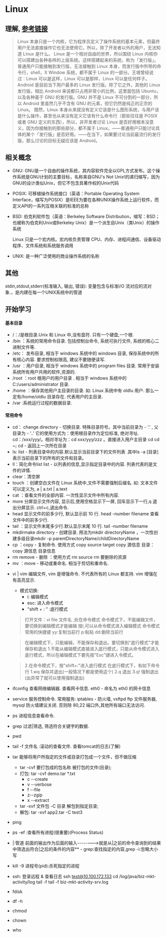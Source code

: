 # Linux

## 理解, [参考链接](description)
  > Linux 本身只是一个内核，它为程序员定义了操作系统的基本元素，但最终用户无法直接操作它也无法使用它。所以，除了开发者以外的用户，无法知道 Linux 是什么。
  > Linux 是一个相对自由的世界，所以围绕 Linux 内核你可以搭建出各种各样的上层系统。这样搭建起来的系统，称为「发行版」。普通用户只能接触到发行版，无法接触到 Linux 本身，而发行版中所带的命令行，shell，X Window 系统，都不属于 Linux 的一部分。王垠曾经说过：Linux 可以是这样，Linux 可以是那样，Linux 可以是任何样子。
  > Android 是目前当下用户最多的 Linux 发行版。除了它之外，其他的 Linux 发行版，相比 Android 来说都只占用非常小的比例，这里面包括 Ubuntu，以及各种基于 GNU 的发行版。GNU 并不是 Linux 不可分割的一部分，所以 Android 里虽然几乎不含有 GNU 的元素，但它仍然是纯正的正宗的 Linux。
  > 既然，Linux 本身从来就没有定义它该是什么图形系统，与用户该是什么操作，甚至也从来没有定义它该有什么命令行（那些往往是 POSIX 或者 GNU 定义的东西），所以，非开发者讨论 Linux 是否好用根本没意义，因为你接触到的那些部分，都不属于 Linux。——普通用户只能讨论具体的某个「发行版」是否好用。——在当下，如果要讨论当前最流行的发行版，那么讨论的目标无疑应该是 Android。

## 相关概念
  - GNU:
      GNU是一个自由的操作系统，其内容软件完全以GPL方式发布。这个操作系统是GNU计划的主要目标，名称来自GNU's Not Unix!的递归缩写，因为GNU的设计类似Unix，但它不包含具著作权的Unix代码
  - POSIX:
      可移植操作系统接口（英语：Portable Operating System Interface，缩写为POSIX）是IEEE为要在各种UNIX操作系统上运行软件，而定义API的一系列互相关联的标准的总称
  - BSD:
      伯克利软件包（英语：Berkeley Software Distribution，缩写：BSD；也被称为伯克利Unix或Berkeley Unix）是一个派生自Unix（类Unix）的操作系统

      Linux 只是一个宏内核。宏内核负责管理 CPU、内存、进程间通信、设备驱动程序、文件系统和系统服务调用
  - UNIX:
      是一种广泛使用的商业操作系统的名称

## 其他
  stdin,stdout,stderr(标准输入, 输出, 错误): 变量包含与标准I/O 流对应的流对象.，是内建在每一个UNIX系统中的管道

## 开始学习

  #### 基本目录
  - /：/是根目录.Unix 和 Linux 中,没有盘符. 只有一个硬盘,一个根.
  - /bin ：系统的常用命令目录. 包括控制台命令, 系统可执行文件, 系统的核心二进制文件等.
  - /etc： 发布目录, 相当于 windows 系统中的 windows 目录, 保存系统中的所有核心内容. 要求控制权限高, 建议不要随便读写.
  - /usr ：用户目录, 相当于 windows 系统中的 program files 目录. 常用于安装系统所有用户共用的软件,资源的.
  - /root ：root 根用户的用户目录 . 相当于 windows 系统中的C:/users/administrator 目录.
  - /home ：保存其他用户主目录的目录. 如: Linux 系统中有 oldlu 用户. 那么一定有/home/oldlu 目录存在. 代表用户的主目录.
  - /var :系统运行过程的数据目录.

  #### 常用命令
  - cd： change directory - 切换目录. 特殊目录符号。其中当前目录为 - ‘.’ , 父目录为 - ‘..’ 它的使用方式为：使用根目录作为定位标准, 绝对寻址. cd：/xxx/yyy/。相对寻址为：cd xxx/yyy/zzz 。直接进入用户主目录 cd cd ~; cd - 返回上一次所在目录
  - ls: list - 列表目录中的内容.默认显示当前目录下的文件列表 .其中ls -a [目录] 表示当前目录下的所有的文件和目录。
  - ll：简化命令list list - 以列表的信息,显示指定目录中的内容. 列表代表的是文件的详情.
  - clear：清空屏
  - touch ：创建空白文件在 Linux 系统中,文件不需要强制后缀名. 如: 文本文件可以定义为, a | a.txt | a.text
  - cat ：查看文件的全部内容. 一次性显示文件中所有内容.
  - more 分屏显示文件内容, 显示后,使用空格显示下一屏, 回车显示下一行,q 退出分屏显示. ctrl+c,退出命令.
  - head 显示文件的前多少行, 默认显示前 10 行. head -number filename 查看文件中的前多少行.
  - tail ：显示文件末尾多少行.默认显示末尾 10 行. tail -number filename
  - mkdirmake directory - 创建目录. 用法为mkdir directoryName ，一次性创建多级目录mkdir -p parentDirectoryName/childDirectoryName
  - cp ：copy - 复制命令. 使用方式 copy source target copy 源信息 目录：copy 源信息 目录信息
  - rm remove - 删除 ：使用方式 rm source rm 要删除的资源
  - mv ：move - 移动或重命名. 相当于剪切和重命名.
  + vi | vim 编辑文件, vim 是增强命令. 不代表所有的 Linux 都支持. vim 增强在有高亮显示.
    + 模式切换: 
      - i: 编辑模式
      - esc: 进入命令模式
      - "shift + : " :底行模式
    > 打开文件：vi file 文件名 ,处在命令模式
    > 命令模式下，不能编辑文件，要切换到编辑模式才能编辑
    > 按i,可以从命令模式进入编辑模式
    > 命令模式常用的快捷键
    > yy:复制当前行
    > p:粘贴
    > dd:删除当前行

    > 在编辑模式下，只能编辑，不能保存和退出。要切换到"底行模式"才能保存和退出
    > 1.不能从编辑模式直接进入底行模式，只能从命令模式进入底行模式，所以在编辑模式下要先按"Esc"键进入令模式。

    > 2.在命令模式下，按"shift+:"进入底行模式
    > 在底行模式下，有如下命令行
    > 1.wq 保存并退出(一般情况下都是使用这个)
    > 2.q 退出
    > 3.q! 强制退出(出异常了就可以使用强制退出)
  - ifconfig 查看网络编辑器. 查看网卡信息. eth0 - 命名为 eth0 的网卡信息
  - service 服务控制命令. 常用服务: iptables - 防火墙, vsftpd ftp 文件服务器, mysql 防火墙建议关闭. 否则除 80,22 端口外,其他所有端口无法访问.
  - ps 进程信息查看命令.
  - grep 过滤|筛选, 筛选符合关键字的数据.
  - pwd
  - tail -f 文件名 :滚动的查看文件. 查看tomcat的日志(了解)
  - tar 能够将用户所指定的文件或目录打包成一个文件，但不做压缩
    - tar -cvf 要打包成的包名称 被打包的文件(目录);
    - 打包: tar -cvf demo.tar *.txt
      - c --create
      - v --verbose
      - f --file
      - z--zgip
      - x --extract
    - tar -xvf 文件包 -C 目录 解包到指定目录;
    - 解包: tar -xvf app2.tar -C test3
  - ping
  - ps -ef :查看所有进程(很重要)(Process Status)
  - |:管道 前面的输出作为后面的输入-------->就是从|之前的命令查询到的结果中筛选出符合|之后的条件的内容**
  -​ grep:查找指定的内容,grep -i:忽略大小写
  - kill -9 进程号(pid):杀死指定的进程
  - ssh: 登录远程 & 查看日志
    ssh test@10.100.172.133
    cd /log/java/biz-mkt-activity/log
    tail -f tail -f biz-mkt-activity-srv.log
  - fdisk
  - df -h
  - chmod
  - chown
  - who
    

    <!-- + 压缩
    - 第一步 压缩成.zip文件 大小不会变, 且生成.zip文件
    tar -cvf c1.zip c.txt
    - 第二步 将.zip压缩成.gz文件,文件大小会显著变化, 且将原.zip文件变成.zip.gz
    gzip c1.zip
  + 解压
    gzip -d c1.zip.gz -->



[description]: https://www.zhihu.com/question/19653283/answer/20527425 'description'